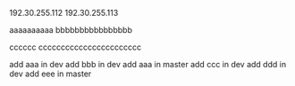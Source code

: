 192.30.255.112 
192.30.255.113

aaaaaaaaaa
bbbbbbbbbbbbbbbb


cccccc ccccccccccccccccccccccc

add aaa in dev
add bbb in dev
add aaa in master
add ccc in dev
add ddd in dev
add eee in master